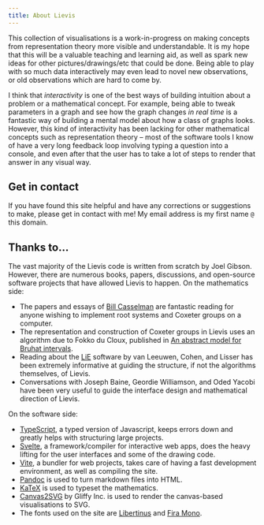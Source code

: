 ```yaml
---
title: About Lievis
---
```


This collection of visualisations is a work-in-progress on making concepts from representation theory more visible and understandable.
It is my hope that this will be a valuable teaching and learning aid, as well as spark new ideas for other pictures/drawings/etc that could be done.
Being able to play with so much data interactively may even lead to novel new observations, or old observations which are hard to come by.

I think that _interactivity_ is one of the best ways of building intuition about a problem or a mathematical concept. For example, being able to tweak parameters in a graph and see how the graph changes _in real time_ is a fantastic way of building a mental model about how a class of graphs looks. However, this kind of interactivity has been lacking for other mathematical concepts such as representation theory – most of the software tools I know of have a very long feedback loop involving typing a question into a console, and even after that the user has to take a lot of steps to render that answer in any visual way.


## Get in contact

If you have found this site helpful and have any corrections or suggestions to make, please get in contact with me! My email address is my first name `@` this domain.


## Thanks to...

The vast majority of the Lievis code is written from scratch by Joel Gibson.
However, there are numerous books, papers, discussions, and open-source software projects that have allowed Lievis to happen.
On the mathematics side:

- The papers and essays of [Bill Casselman](https://personal.math.ubc.ca/~cass/) are fantastic reading for anyone wishing to implement root systems and Coxeter groups on a computer.
- The representation and construction of Coxeter groups in Lievis uses an algorithm due to Fokko du Cloux, published in [An abstract model for Bruhat intervals](https://doi.org/10.1006/eujc.1999.0343).
- Reading about the [LiE](http://wwwmathlabo.univ-poitiers.fr/~maavl/LiE/) software by van Leeuwen, Cohen, and Lisser has been extremely informative at guiding the structure, if not the algorithms themselves, of Lievis.
- Conversations with Joseph Baine, Geordie Williamson, and Oded Yacobi have been very useful to guide the interface design and mathematical direction of Lievis.


On the software side:

- [TypeScript](https://www.typescriptlang.org/), a typed version of Javascript, keeps errors down and greatly helps with structuring large projects.
- [Svelte](https://svelte.dev/), a framework/compiler for interactive web apps, does the heavy lifting for the user interfaces and some of the drawing code.
- [Vite](https://vitejs.dev/), a bundler for web projects, takes care of having a fast development environment, as well as compiling the site.
- [Pandoc](https://pandoc.org/) is used to turn markdown files into HTML.
- [KaTeX](https://katex.org/) is used to typeset the mathematics.
- [Canvas2SVG](https://gliffy.github.io/canvas2svg/) by Gliffy Inc. is used to render the canvas-based visualisations to SVG.
- The fonts used on the site are [Libertinus](https://github.com/alerque/libertinus) and [Fira Mono](https://github.com/mozilla/Fira).
